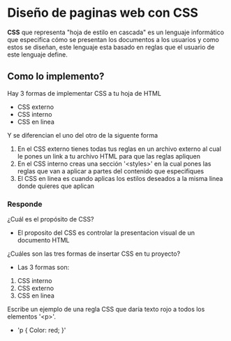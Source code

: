 # Diseño de paginas web con CSS

**CSS** que representa "hoja de estilo en cascada" es un lenguaje informático que especifica cómo se presentan los documentos a los usuarios y como estos se diseñan, este lenguaje esta basado en reglas que el usuario de este lenguaje define.

## Como lo implemento?

Hay 3 formas de implementar CSS a tu hoja de HTML

- CSS externo
- CSS interno
- CSS en linea

Y se diferencian el uno del otro de la siguente forma

1. En el CSS externo tienes todas tus reglas en un archivo externo al cual le pones un link a tu archivo HTML para que las reglas apliquen
2. En el CSS interno creas una sección '\<styles>' en la cual pones las reglas que van a aplicar a partes del contenido que especifiques
3. El CSS en linea es cuando aplicas los estilos deseados a la misma linea donde quieres que aplican

### Responde

¿Cuál es el propósito de CSS?

- El proposito del CSS es controlar la presentacion visual de un documento HTML

¿Cuáles son las tres formas de insertar CSS en tu proyecto?

- Las 3 formas son:

1. CSS interno
2. CSS externo
3. CSS en linea

Escribe un ejemplo de una regla CSS que daría texto rojo a todos los elementos '\<p>'.

- 'p { Color: red; }'
